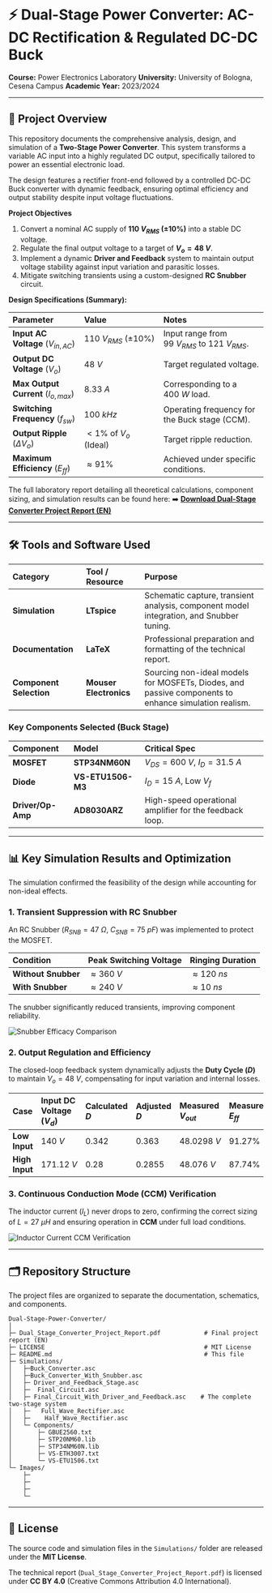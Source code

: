 # ⚡ Dual-Stage Power Converter: AC-DC Rectification & Regulated DC-DC Buck

**Course:** Power Electronics Laboratory
**University:** University of Bologna, Cesena Campus
**Academic Year:** 2023/2024

---

## 📌 Project Overview

This repository documents the comprehensive analysis, design, and simulation of a **Two-Stage Power Converter**. This system transforms a variable AC input into a highly regulated DC output, specifically tailored to power an essential electronic load.

The design features a rectifier front-end followed by a controlled DC-DC Buck converter with dynamic feedback, ensuring optimal efficiency and output stability despite input voltage fluctuations.

**Project Objectives**

1.  Convert a nominal AC supply of **$110 \ V_{RMS} \ (\pm 10\%)$** into a stable DC voltage.
2.  Regulate the final output voltage to a target of **$V_{o} = 48 \ V$**.
3.  Implement a dynamic **Driver and Feedback** system to maintain output voltage stability against input variation and parasitic losses.
4.  Mitigate switching transients using a custom-designed **RC Snubber** circuit.

**Design Specifications (Summary):**

| Parameter | Value | Notes |
| :--- | :--- | :--- |
| **Input AC Voltage** ($V_{in, AC}$) | $110 \ V_{RMS} \ (\pm 10\%)$ | Input range from $99 \ V_{RMS}$ to $121 \ V_{RMS}$. |
| **Output DC Voltage** ($V_{o}$) | $48 \ V$ | Target regulated voltage. |
| **Max Output Current** ($I_{o, max}$) | $8.33 \ A$ | Corresponding to a $400 \ W$ load. |
| **Switching Frequency** ($f_{sw}$) | $100 \ kHz$ | Operating frequency for the Buck stage (CCM). |
| **Output Ripple** ($\Delta V_{o}$) | $< 1\%$ of $V_{o}$ (Ideal) | Target ripple reduction. |
| **Maximum Efficiency** ($E_{ff}$) | $\approx 91\%$ | Achieved under specific conditions. |

The full laboratory report detailing all theoretical calculations, component sizing, and simulation results can be found here:
➡️ **[Download Dual-Stage Converter Project Report (EN)](Dual_Stage_Converter_Project_Report.pdf)**

---

## 🛠️ Tools and Software Used

| Category | Tool / Resource | Purpose |
| :--- | :--- | :--- |
| **Simulation** | **LTspice** | Schematic capture, transient analysis, component model integration, and Snubber tuning. |
| **Documentation** | **LaTeX** | Professional preparation and formatting of the technical report. |
| **Component Selection** | **Mouser Electronics** | Sourcing non-ideal models for MOSFETs, Diodes, and passive components to enhance simulation realism. |

### Key Components Selected (Buck Stage)

| Component | Model | Critical Spec |
| :--- | :--- | :--- |
| **MOSFET** | **STP34NM60N** | $V_{DS} = 600 \ V$, $I_D = 31.5 \ A$ |
| **Diode** | **VS-ETU1506-M3** | $I_D = 15 \ A$, Low $V_f$ |
| **Driver/Op-Amp** | **AD8030ARZ** | High-speed operational amplifier for the feedback loop. |

---

## 📊 Key Simulation Results and Optimization

The simulation confirmed the feasibility of the design while accounting for non-ideal effects.

### 1. Transient Suppression with RC Snubber

An RC Snubber ($R_{SNB} = 47 \ \Omega$, $C_{SNB} = 75 \ pF$) was implemented to protect the MOSFET.

| Condition | Peak Switching Voltage | Ringing Duration |
| :--- | :--- | :--- |
| **Without Snubber** | $\approx 360 \ V$ | $\approx 120 \ ns$ |
| **With Snubber** | $\approx 240 \ V$ | $\approx 10 \ ns$ |

The snubber significantly reduced transients, improving component reliability.

![Snubber Efficacy Comparison](Images/SnubberRingingComparison.png)

### 2. Output Regulation and Efficiency

The closed-loop feedback system dynamically adjusts the **Duty Cycle ($D$)** to maintain $V_o = 48 \ V$, compensating for input variation and internal losses.

| Case | Input DC Voltage ($V_d$) | Calculated $D$ | Adjusted $D$ | Measured $V_{out}$ | Measured $E_{ff}$ |
| :--- | :--- | :--- | :--- | :--- | :--- |
| **Low Input** | $140 \ V$ | $0.342$ | $0.363$ | $48.0298 \ V$ | $91.27\%$ |
| **High Input** | $171.12 \ V$ | $0.28$ | $0.2855$ | $48.076 \ V$ | $87.74\%$ |

### 3. Continuous Conduction Mode (CCM) Verification

The inductor current ($I_L$) never drops to zero, confirming the correct sizing of $L = 27 \ \mu H$ and ensuring operation in **CCM** under full load conditions.

![Inductor Current CCM Verification](Images/BuckInductorCurrentCCM.png)

---

## 🗂️ Repository Structure

The project files are organized to separate the documentation, schematics, and components.

```
Dual-Stage-Power-Converter/
│
├─ Dual_Stage_Converter_Project_Report.pdf            # Final project report (EN)
├─ LICENSE                                            # MIT License
├─ README.md                                          # This file
├─ Simulations/
│   ├─Buck_Converter.asc
│   ├─Buck_Converter_With_Snubber.asc
│   ├─ Driver_and_Feedback_Stage.asc
│   ├─  Final_Circuit.asc
│   ├─ Final_Circuit_With_Driver_and_Feedback.asc    # The complete two-stage system 
│   ├─   Full_Wave_Rectifier.asc
│   ├─    Half_Wave_Rectifier.asc   
│   └─ Components/
│       ├─ GBUE2560.txt
│       ├─ STP20NM60.lib
│       ├─ STP34NM60N.lib
│       ├─ VS-ETH3007.txt
│       └─ VS-ETU1506.txt
└─ Images/
    ├─ 
    ├─ 
    ├─
    └─ 
```

---

## 📜 License

The source code and simulation files in the `Simulations/` folder are released under the **MIT License**.

The technical report (`Dual_Stage_Converter_Project_Report.pdf`) is licensed under **CC BY 4.0** (Creative Commons Attribution 4.0 International).
